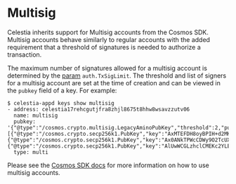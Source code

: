# Multisig

Celestia inherits support for Multisig accounts from the Cosmos SDK. Multisig accounts behave similarly to regular accounts with the added requirement that a threshold of signatures is needed to authorize a transaction.

The maximum number of signatures allowed for a multisig account is determined by the [param](./params.md) `auth.TxSigLimit`. The threshold and list of signers for a multisig account are set at the time of creation and can be viewed in the `pubkey` field of a key. For example:

```shell
$ celestia-appd keys show multisig
- address: celestia17rehcgutjfra8zhjl8675t8hhw8wsavzzutv06
  name: multisig
  pubkey: '{"@type":"/cosmos.crypto.multisig.LegacyAminoPubKey","threshold":2,"public_keys":[{"@type":"/cosmos.crypto.secp256k1.PubKey","key":"AxMTEFDH8oyBPIH+d2MKfCIY1yAsEd0HVekoPaAOiu9c"},{"@type":"/cosmos.crypto.secp256k1.PubKey","key":"Ax0ANkTPWcCDWy9O2TcUXw90Z0DxnX2zqPvhi4VJPUl5"},{"@type":"/cosmos.crypto.secp256k1.PubKey","key":"AlUwWCGLzhclCMEKc2YLEap9H8JT5tWq1kB8BagU1TVH"}]}'
  type: multi
```

Please see the [Cosmos SDK docs](https://docs.cosmos.network/main/user/run-node/multisig-guide#step-by-step-guide-to-multisig-transactions) for more information on how to use multisig accounts.
